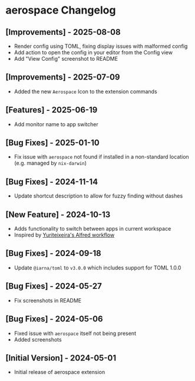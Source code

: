 # aerospace Changelog

## [Improvements] - 2025-08-08

- Render config using TOML, fixing display issues with malformed config
- Add action to open the config in your editor from the Config view
- Add "View Config" screenshot to README

## [Improvements] - 2025-07-09

- Added the new `Aerospace` Icon to the extension commands

## [Features] - 2025-06-19

- Add monitor name to app switcher

## [Bug Fixes] - 2025-01-10

- Fix issue with `aerospace` not found if installed in a non-standard location (e.g. managed by `nix-darwin`)

## [Bug Fixes] - 2024-11-14

- Update shortcut description to allow for fuzzy finding without dashes

## [New Feature] - 2024-10-13

- Adds functionality to switch between apps in current workspace
- Inspired by [Yuriteixeira's Alfred workflow](https://github.com/yuriteixeira/aerospace-workflow)

## [Bug Fixes] - 2024-09-18

- Update `@iarna/toml` to `v3.0.0` which includes support for TOML 1.0.0

## [Bug Fixes] - 2024-05-27

- Fix screenshots in README

## [Bug Fixes] - 2024-05-06

- Fixed issue with `aerospace` itself not being present
- Added screenshots

## [Initial Version] - 2024-05-01

- Initial release of aerospace extension
